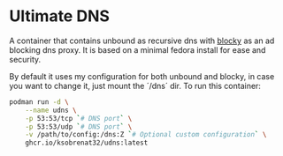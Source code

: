 # Ultimate DNS

A container that contains unbound as recursive dns with
 [blocky](https://0xerr0r.github.io/blocky/) as an ad blocking
 dns proxy. It is based on a minimal fedora install for
 ease and security.

By default it uses my configuration for both unbound and blocky,
 in case you want to change it, just mount the ´/dns´ dir.
 To run this container:

```sh
podman run -d \
    --name udns \
    -p 53:53/tcp `# DNS port` \
    -p 53:53/udp `# DNS port` \
    -v /path/to/config:/dns:Z `# Optional custom configuration` \
    ghcr.io/ksobrenat32/udns:latest
```
